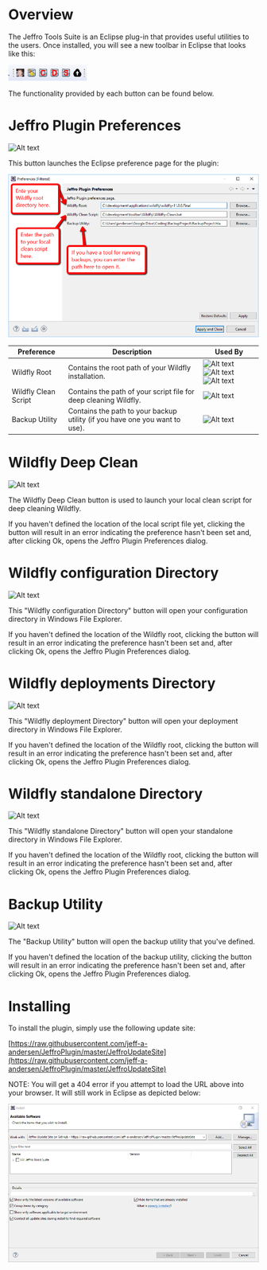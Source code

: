 # Overview

The Jeffro Tools Suite is an Eclipse plug-in that provides useful utilities to the users.  Once installed, you will see a new toolbar in Eclipse that looks like this:

 ![Alt text](readme_images/Toolbar.png?raw=true "Jeffro Plugin Toolbar")

The functionality provided by each button can be found below.

# Jeffro Plugin Preferences

![Alt text](readme_images/Me.ico?raw=true "Jeffro Plugin Preferences")

This button launches the Eclipse preference page for the plugin:

![Alt text](readme_images/PreferencesWindow.png?raw=true "Preference Window")

 
| Preference | Description | Used By |
| --- | --- | --- |
| Wildfly Root | Contains the root path of your Wildfly installation. | ![Alt text](readme_images/wildfly-configuration.ico?raw=true "Wildfly Deep Clean") ![Alt text](readme_images/wildfly-deployments.ico?raw=true "Wildfly Deep Clean") ![Alt text](readme_images/wildfly-standalone.ico?raw=true "Wildfly Deep Clean")|
| Wildfly Clean Script | Contains the path of your script file for deep cleaning Wildfly. | ![Alt text](readme_images/wildfly-clean.ico?raw=true "Wildfly Deep Clean")|
| Backup Utility | Contains the path to your backup utility (if you have one you want to use). | ![Alt text](readme_images/backup.ico?raw=true "Backup Utility")|

# Wildfly Deep Clean

![Alt text](readme_images/wildfly-clean.ico?raw=true "Wildfly Deep Clean")

The Wildfly Deep Clean button is used to launch your local clean script for deep cleaning Wildfly.

If you haven&#39;t defined the location of the local script file yet, clicking the button will result in an error indicating the preference hasn&#39;t been set and, after clicking Ok, opens the Jeffro Plugin Preferences dialog.

# Wildfly configuration Directory

![Alt text](readme_images/wildfly-configuration.ico?raw=true "Wildfly configuration Directory")


This &quot;Wildfly configuration Directory&quot; button will open your configuration directory in Windows File Explorer.

If you haven&#39;t defined the location of the Wildfly root, clicking the button will result in an error indicating the preference hasn&#39;t been set and, after clicking Ok, opens the Jeffro Plugin Preferences dialog.

# Wildfly deployments Directory

![Alt text](readme_images/wildfly-deployments.ico?raw=true "Wildfly deployments Directory")

This &quot;Wildfly deployment Directory&quot; button will open your deployment directory in Windows File Explorer.

If you haven&#39;t defined the location of the Wildfly root, clicking the button will result in an error indicating the preference hasn&#39;t been set and, after clicking Ok, opens the Jeffro Plugin Preferences dialog.

# Wildfly standalone Directory

![Alt text](readme_images/wildfly-standalone.ico?raw=true "Wildfly standalone Directory")

This &quot;Wildfly standalone Directory&quot; button will open your standalone directory in Windows File Explorer.

If you haven&#39;t defined the location of the Wildfly root, clicking the button will result in an error indicating the preference hasn&#39;t been set and, after clicking Ok, opens the Jeffro Plugin Preferences dialog.

# Backup Utility

![Alt text](readme_images/backup.ico?raw=true "Backup Utility")

The &quot;Backup Utility&quot; button will open the backup utility that you&#39;ve defined.

If you haven&#39;t defined the location of the backup utility, clicking the button will result in an error indicating the preference hasn&#39;t been set and, after clicking Ok, opens the Jeffro Plugin Preferences dialog.

# Installing

To install the plugin, simply use the following update site:

[https://raw.githubusercontent.com/jeff-a-andersen/JeffroPlugin/master/JeffroUpdateSite](https://raw.githubusercontent.com/jeff-a-andersen/JeffroPlugin/master/JeffroUpdateSite)

NOTE: You will get a 404 error if you attempt to load the URL above into your browser.  It will still work in Eclipse as depicted below:

![Alt text](readme_images/InstallAvailableSoftware.png?raw=true "Install - Available Software")